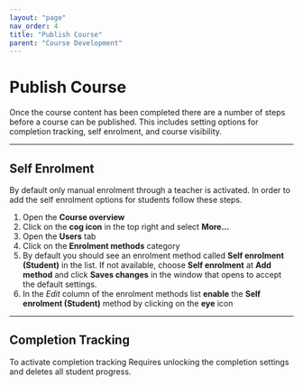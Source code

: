 ```yaml
---
layout: "page"
nav_order: 4
title: "Publish Course"
parent: "Course Development"
---
```


# Publish Course
Once the course content has been completed there are a number of steps before a course can be published. This includes setting  options for completion tracking, self enrolment, and course visibility.

---

## Self Enrolment
By default only manual enrolment through a teacher is activated. In order to add the self enrolment options for students follow these steps.

1. Open the **Course overview**
2. Click on the **cog icon** in the top right and select **More...**
3. Open the **Users** tab
4. Click on the **Enrolment methods** category
5. By default you should see an enrolment method called **Self enrolment (Student)** in the list. If not available, choose **Self enrolment** at **Add method** and click **Saves changes** in the window that opens to accept the default settings.
6. In the *Edit* column of the enrolment methods list **enable** the **Self enrolment (Student)** method by clicking on the **eye** icon

---

## Completion Tracking
To activate completion tracking Requires unlocking the completion settings and deletes all student progress.
